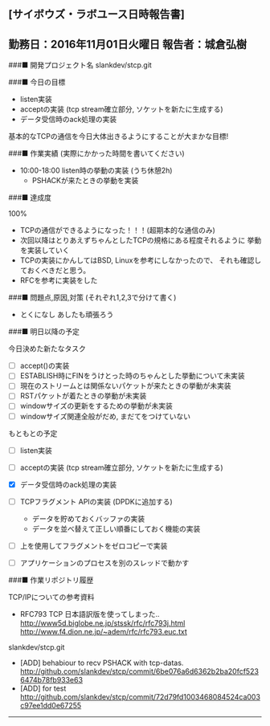 

[サイボウズ・ラボユース日時報告書]
---------------------------------------------------------------------------
勤務日：2016年11月01日火曜日
報告者：城倉弘樹
---------------------------------------------------------------------------
###■ 開発プロジェクト名
 slankdev/stcp.git


###■ 今日の目標

 - listen実装
 - acceptの実装 (tcp stream確立部分, ソケットを新たに生成する)
 - データ受信時のack処理の実装

基本的なTCPの通信を今日大体出きるようにすることが大まかな目標!

###■ 作業実績 (実際にかかった時間を書いてください)

 - 10:00-18:00 listen時の挙動の実装 (うち休憩2h)
      - PSHACKが来たときの挙動を実装


###■ 達成度

100%

 - TCPの通信ができるようになった！！！(超期本的な通信のみ)
 - 次回以降はとりあえずちゃんとしたTCPの規格にある程度それるように
   挙動を実装していく
 - TCPの実装にかんしてはBSD, Linuxを参考にしなかったので、
   それも確認しておくべきだと思う。
 - RFCを参考に実装をした


###■ 問題点,原因,対策 (それぞれ1,2,3で分けて書く)

 - とくになし
   あしたも頑張ろう


###■ 明日以降の予定

今日決めた新たなタスク
 - [ ] accept()の実装
 - [ ] ESTABLISH時にFINをうけとった時のちゃんとした挙動について未実装
 - [ ] 現在のストリームとは関係ないパケットが来たときの挙動が未実装
 - [ ] RSTパケットが着たときの挙動が未実装
 - [ ] windowサイズの更新をするための挙動が未実装
 - [ ] windowサイズ関連全般がだめ, まだてをつけていない

もともとの予定
 - [ ] listen実装
 - [ ] acceptの実装 (tcp stream確立部分, ソケットを新たに生成する)
 - [x] データ受信時のack処理の実装
 - [ ] TCPフラグメント APIの実装 (DPDKに追加する)
      - データを貯めておくバッファの実装
      - データを並べ替えて正しい順番にしておく機能の実装
 - [ ] 上を使用してフラグメントをゼロコピーで実装
 - [ ] アプリケーションのプロセスを別のスレッドで動かす



###■ 作業リポジトリ履歴

TCP/IPについての参考資料
 - RFC793 TCP 日本語訳版を使ってしまった..
   http://www5d.biglobe.ne.jp/stssk/rfc/rfc793j.html
   http://www.f4.dion.ne.jp/~adem/rfc/rfc793.euc.txt


slankdev/stcp.git
 - [ADD] behabiour to recv PSHACK with tcp-datas.
   http://github.com/slankdev/stcp/commit/6be076a6d6362b2ba20fcf5236474b78fb933e63
 - [ADD] for test
   http://github.com/slankdev/stcp/commit/72d79fd1003468084524ca003c97ee1dd0e67255

---------------------------------------------------------------------------
